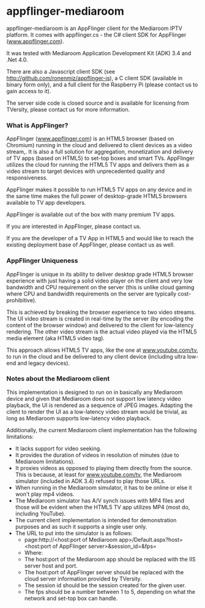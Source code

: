 appflinger-mediaroom
====================

appflinger-mediaroom is an AppFlinger client for the Mediaroom IPTV platform. It comes with appflinger.cs - the C# client SDK for AppFlinger (www.appflinger.com).

It was tested with Mediaroom Application Development Kit (ADK) 3.4 and .Net 4.0.

There are also a Javascript client SDK (see http://github.com/ronenmiz/appflinger-js), a C client SDK (available in binary form only), and a full client for the Raspberry Pi (please contact us to gain access to it). 

The server side code is closed source and is available for licensing from TVersity, please contact us for more information.

### What is AppFlinger?

AppFlinger (www.appflinger.com) is an HTML5 browser (based on Chromium) running in the cloud and delivered to client devices as a video stream,. It is also a full solution for aggregation, monetization and delivery of TV apps (based on HTML5) to set-top boxes and smart TVs. AppFlinger utilizes the cloud for running the HTML5 TV apps and delivers them as a video stream to target devices with unprecedented quality and responsiveness.

AppFlinger makes it possible to run HTML5 TV apps on any device and in the same time makes the full power of desktop-grade HTML5 browsers available to TV app developers.

AppFlinger is available out of the box with many premium TV apps.

If you are interested in AppFlinger, please contact us.

If you are the developer of a TV App in HTML5 and would like to reach the existing deployment base of AppFlinger, please contact us as well.

### AppFlinger Uniqueness

AppFlinger is unique in its ability to deliver desktop grade HTML5 browser experience with just having a solid video player on the client and very low bandwidth and CPU requirement on the server (this is unlike cloud gaming where CPU and bandwidth requirements on the server are typically cost-prohibitive).

This is achieved by breaking the browser experience to two video streams. The UI video stream is created in real-time by the server (by encoding the content of the browser window) and delivered to the client for low-latency rendering. The other video stream is the actual video played via the HTML5 media element (aka HTML5 video tag).

This approach allows HTML5 TV apps, like the one at www.youtube.com/tv, to run in the cloud and be delivered to any client device (including ultra low-end and legacy devices).

### Notes about the Mediaroom client

This implementation is designed to run on in basically any Mediaroom device and given that Mediaroom does not support low latency video playback, the UI is rendered as a sequence of JPEG images. Adapting the client to render the UI as a low-latency video stream would be trivial, as long as Mediaroom supports low-latency video playback.

Additionally, the current Mediaroom client implementation has the following limitations:
- It lacks support for video seeking.
- It provides the duration of videos in resolution of minutes (due to Mediaroom limitations).
- It proxies videos as opposed to playing them directly from the source. This is because, at least for www.youtube.com/tv, the Mediaroom simulator (included in ADK 3.4) refused to play those URLs.
- When running in the Mediaroom simulator, it has to be online or else it won't play mp4 videos.
- The Mediaroom simulator has A/V synch issues with MP4 files and those will be evident when the HTML5 TV app utilizes MP4 (most do, including YouTube).
- The current client implementation is intended for demonstration purposes and as such it supports a single user only.
- The URL to put into the simulator is as follows:
  - page:http://<host:port of Mediaroom app>/Default.aspx?host=<host:port of AppFlinger server>&session_id=<session id>&fps=<frames per second>
  - Where:
  - The host:port of the Mediaroom app should be replaced with the IIS server host and port.
  - The host:port of AppFlinger server should be replaced with the cloud server information provided by TVersity.
  - The session id should be the session created for the given user.
  - The fps should be a number between 1 to 5, depending on what the network and set-top box can handle.